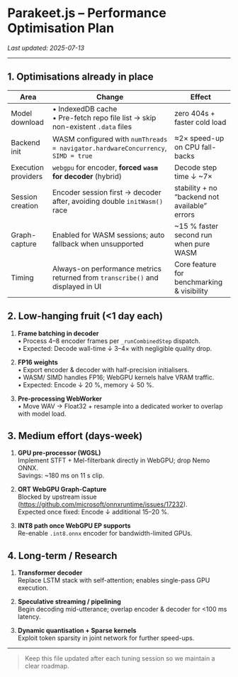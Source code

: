 # Parakeet.js – Performance Optimisation Plan

_Last updated: 2025-07-13_

---

## 1. Optimisations already in place

| Area | Change | Effect |
|------|--------|--------|
| Model download | • IndexedDB cache<br/>• Pre-fetch repo file list → skip non-existent `.data` files | zero 404s + faster cold load |
| Backend init | WASM configured with `numThreads = navigator.hardwareConcurrency`, `SIMD = true` | ≈2× speed-up on CPU fall-backs |
| Execution providers | `webgpu` for encoder, **forced `wasm` for decoder** (hybrid) | Decode step time ↓ ~7× |
| Session creation | Encoder session first → decoder after, avoiding double `initWasm()` race | stability + no “backend not available” errors |
| Graph-capture | Enabled for WASM sessions; auto fallback when unsupported | ~15 % faster second run when pure WASM |
| Timing | Always-on performance metrics returned from `transcribe()` and displayed in UI | Core feature for benchmarking & visibility |

## 2. Low-hanging fruit (<1 day each)

1. **Frame batching in decoder**  
   • Process 4–8 encoder frames per `_runCombinedStep` dispatch.  
   • Expected: Decode wall-time ↓ 3–4× with negligible quality drop.

2. **FP16 weights**  
   • Export encoder & decoder with half-precision initialisers.  
   • WASM/ SIMD handles FP16; WebGPU kernels halve VRAM traffic.  
   • Expected: Encode ↓ 20 %, memory ↓ 50 %.

3. **Pre-processing WebWorker**  
   • Move WAV → Float32 + resample into a dedicated worker to overlap with model load.

## 3. Medium effort (days-week)

1. **GPU pre-processor (WGSL)**  
   Implement STFT + Mel-filterbank directly in WebGPU; drop Nemo ONNX.  
   Savings: ~180 ms on 11 s clip.

2. **ORT WebGPU Graph-Capture**  
   Blocked by upstream issue (<https://github.com/microsoft/onnxruntime/issues/17232>).  
   Expected once fixed: Encode ↓ additional 15–20 %.

3. **INT8 path once WebGPU EP supports**  
   Re-enable `.int8.onnx` encoder for bandwidth-limited GPUs.

## 4. Long-term / Research

1. **Transformer decoder**  
   Replace LSTM stack with self-attention; enables single-pass GPU execution.

2. **Speculative streaming / pipelining**  
   Begin decoding mid-utterance; overlap encoder & decoder for <100 ms latency.

3. **Dynamic quantisation + Sparse kernels**  
   Exploit token sparsity in joint network for further speed-ups.

---

> Keep this file updated after each tuning session so we maintain a clear roadmap. 